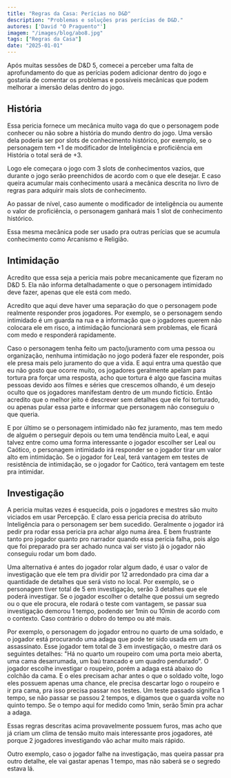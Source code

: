 ```yaml
---
title: "Regras da Casa: Perícias no D&D"
description: "Problemas e soluções pras perícias de D&D."
autores: ['David "O Praguento"']
imagem: "/images/blog/abo8.jpg"
tags: ["Regras da Casa"]
date: "2025-01-01"
---
```


Após muitas sessões de D&D 5, comecei a perceber uma falta de aprofundamento do que as perícias podem adicionar dentro do jogo e gostaria de comentar os problemas e possíveis mecânicas que podem melhorar a imersão delas dentro do jogo.

## História

Essa pericia fornece um mecânica muito vaga do que o personagem pode conhecer ou não sobre a história do mundo dentro do jogo. Uma versão dela poderia ser por slots de conhecimento histórico, por exemplo, se o personagem tem +1 de modificador de Inteligência e proficiência em História o total será de +3.

Logo ele começara o jogo com 3 slots de conhecimentos vazios, que durante o jogo serão preenchidos de acordo com o que ele desejar. E caso queira acumular mais conhecimento usará a mecânica descrita no livro de regras para adquirir mais slots de conhecimento.

Ao passar de nível, caso aumente o modificador de inteligência ou aumente o valor de proficiência, o personagem ganhará mais 1 slot de conhecimento histórico.

Essa mesma mecânica pode ser usado pra outras perícias que se acumula conhecimento como Arcanismo e Religião.

## Intimidação

Acredito que essa seja a pericia mais pobre mecanicamente que fizeram no D&D 5. Ela não informa detalhadamente o que o personagem intimidado deve fazer, apenas que ele está com medo.

Acredito que aqui deve haver uma separação do que o personagem pode realmente responder pros jogadores. Por exemplo, se o personagem sendo intimidado é um guarda na rua e a informação que o jogadores querem não colocara ele em risco, a intimidação funcionará sem problemas, ele ficará com medo e responderá rapidamente.

Caso o personagem tenha feito um pacto/juramento com uma pessoa ou organização, nenhuma intimidação no jogo poderá fazer ele responder, pois ele presa mais pelo juramento do que a vida. E aqui entra uma questão que eu não gosto que ocorre muito, os jogadores geralmente apelam para tortura pra forçar uma resposta, acho que tortura é algo que fascina muitas pessoas devido aos filmes e séries que crescemos olhando, é um desejo oculto que os jogadores manifestam dentro de um mundo fictício. Então acredito que o melhor jeito é descrever sem detalhes que ele foi torturado, ou apenas pular essa parte e informar que personagem não conseguiu o que queria.

E por último se o personagem intimidado não fez juramento, mas tem medo de alguém o perseguir depois ou tem uma tendência muito Leal, e aqui talvez entre como uma forma interessante o jogador escolher ser Leal ou Caótico, o personagem intimidado irá responder se o jogador tirar um valor alto em intimidação. Se o jogador for Leal, terá vantagem em testes de resistência de intimidação, se o jogador for Caótico, terá vantagem em teste pra intimidar.

## Investigação

A pericia muitas vezes é esquecida, pois o jogadores e mestres são muito viciados em usar Percepção. E claro essa pericia precisa do atributo Inteligência para o personagem ser bem sucedido. Geralmente o jogador irá pedir pra rodar essa pericia pra achar algo numa área. E bem frustrante tanto pro jogador quanto pro narrador quando essa perícia falha, pois algo que foi preparado pra ser achado nunca vai ser visto já o jogador não conseguiu rodar um bom dado.

Uma alternativa é antes do jogador rolar algum dado, é usar o valor de investigação que ele tem pra dividir por 12 arredondado pra cima dar a quantidade de detalhes que será visto no local. Por exemplo, se o personagem tiver total de 5 em investigação, serão 3 detalhes que ele poderá investigar. Se o jogador escolher o detalhe que possui um segredo ou o que ele procura, ele rodará o teste com vantagem, se passar sua investigação demorou 1 tempo, podendo ser 1min ou 10min de acordo com o contexto. Caso contrário o dobro do tempo ou até mais.

Por exemplo, o personagem do jogador entrou no quarto de uma soldado, e o jogador está procurando uma adaga que pode ter sido usada em um assassinato. Esse jogador tem total de 3 em investigação, o mestre dará os seguintes detalhes: "Há no quarto um roupeiro com uma porta meio aberta, uma cama desarrumada, um baú trancado e um quadro pendurado". O jogador escolhe investigar o roupeiro, porém a adaga está abaixo do colchão da cama. E o eles precisam achar antes o que o soldado volte, logo eles possuem apenas uma chance, ele precisa descartar logo o roupeiro e ir pra cama, pra isso precisa passar nos testes. Um teste passado significa 1 tempo, se não passar se passou 2 tempos, e digamos que o guarda volte no quinto tempo. Se o tempo aqui for medido como 1min, serão 5min pra achar a adaga.

Essas regras descritas acima provavelmente possuem furos, mas acho que já criam um clima de tensão muito mais interessante pros jogadores, até porque 2 jogadores investigando vão achar muito mais rápido.

Outro exemplo, caso o jogador falhe na investigação, mas queira passar pra outro detalhe, ele vai gastar apenas 1 tempo, mas não saberá se o segredo estava lá.

